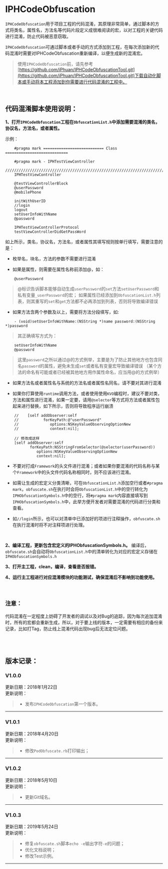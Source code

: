 IPHCodeObfuscation
=============================================================
`IPHCodeObfuscation`用于项目工程的代码混淆，其原理非常简单，通过脚本的方式将类名，属性名，方法名等代码片段定义成很难阅读的宏，以对工程的关键代码进行混淆，防止代码被恶意窃取。

`IPHCodeObfuscation`可通过脚本或者手动的方式添加到工程，在每次添加新的代码混淆时需要对IPHCodeObfuscation重新编译，以便生成新的混淆宏。

>使用`IPHCodeObfuscation`前，请先参考[https://github.com/iPhuan/IPHCodeObfuscationTool.git](https://github.com/iPhuan/IPHCodeObfuscationTool.git)下载自动化脚本或手动将本工程添加到你需要进行代码混淆的工程中。

<br />

代码混淆脚本使用说明：
-------------------------------------------------------------


**1、打开`IPHCodeObfuscation`工程在`ObfuscationList.h`中添加需要混淆的类名，协议名，方法名，或者属性。**

示例：


```objc
    #pragma mark =========================== Class ============================

    #pragma mark - IPHTestViewController
    ///////////////////////////////////////////////////////////////////////////
    IPHTestViewController

    @testViewControllerBlock
    @userPassword
    @mobilePhone

    initWithUserID
    //login
    logout
    setUserInfoWithName
    @password

    IPHTestViewControllerProtocol
    testViewControllerDidGetPassWord
```


如上所示，类名，协议名，方法名，或者属性其填写规则按单行填写，需要注意的是：
* 枚举名，块名，方法的参数不需要进行混淆

* 如果是属性，则需要在属性名称前添加@，如：


```objc
    @userPassword
```

> @标识告诉脚本能够自动生成`userPassword`的`set`方法`setUserPassword`和私有变量`_userPassword`的宏；
> 如果属性已经添加到`ObfuscationList.h`列表，则其重写的`set`和`get`方法都不必再添加到列表，否则将导致编译错误

* 如果方法含两个参数及以上，需要将方法分段填写，如:

```objc
    - (void)setUserInfoWithName:(NSString *)name password:(NSString *)password
```


> 其正确填写方式为：

```objc
    setUserInfoWithName
    @password
```
> 这里`password`之所以通过@的方式例举，主要是为了防止其他地方也包含同名`password`的属性，避免未生成`set`或者私有变量宏导致编译错误
（某个方法的命名有可能或者已经被其他地方用作属性命名，应当用@的方式例举）


* 如果方法名或者属性名与系统的方法名或者属性名同名，请不要对其进行混淆

*  如果你打算使用`runtime`调用方法，或者使用使用`KVO`编程时，建议不要对类，方法和属性进行混淆，如果一定要，请用`@selector`等方式将方法或者属性包起来进行替换，如下所示，否则将导致程序运行崩溃

```objc
    //    [self addObserver:self
    //           forKeyPath:@"userPassword"
    //              options:NSKeyValueObservingOptionNew
    //              context:nil];
    
    // 修改成这样
    [self addObserver:self
           forKeyPath:NSStringFromSelector(@selector(userPassword))
              options:NSKeyValueObservingOptionNew
              context:nil];
```



*  不要对打成`Framework`的头文件进行混淆；或者如果你要混淆的代码名称与某个`Framework`中的头文件代码名称相同时，则不应该进行混淆。

*  如需让生成的宏定义分类清晰，可在`ObfuscationList.h`添加空行或者`#pragma mark`，`obfuscate.sh`在执行时会将`ObfuscationList.h`中的空行转化为`IPHObfuscationSymbols.h`中的空行，将`#pragma mark`内容直接填写到`IPHObfuscationSymbols.h`中，此举方便开发者对需要混淆的代码进行分类和查看。       

*  如`//login`所示，也可以对清单中已添加好的项进行注释操作，`obfuscate.sh`在执行混淆时将不对注释项进行处理。

<br />


**2、编译工程，更新包含宏定义的IPHObfuscationSymbols.h。**
编译后，`obfuscate.sh`会自动将`ObfuscationList.h`中的清单转化为对应的宏定义存储在`IPHObfuscationSymbols.h`

**3、打开主工程，clean，编译，查看是否报错。**

**4、运行主工程进行对应混淆模块的功能测试，确保混淆后不影响到功能使用。**

<br />

**`注意：`**
-------------------------------------------------------------
代码混淆在一定程度上妨碍了开发者的调试以及对Bug的追踪，因为每次追加混淆时，所有的宏都会重新生成，所以，对于要上线的版本，一定需要有相应的备份来记录，比如打Tag，防止线上混淆代码出现bug后无法定位问题。

<br />
<br />


版本记录：
-------------------------------------------------------------
### V1.0.0
更新日期：2018年1月22日  
更新说明：  
> * 发布`IPHCodeObfuscation`第一个版本。  

-------------------------------------------------------------    


### V1.0.1
更新日期：2018年4月20日  
更新说明：  
> * 修改`PodObfuscate.rb`打印输出；


-------------------------------------------------------------      


### V1.0.2
更新日期：2018年5月10日  
更新说明：  
> * 更新Git域名。  

-------------------------------------------------------------    


### V1.0.3
更新日期：2019年5月24日  
更新说明：  
> * 修复`obfuscate.sh`脚本`echo -e`输出字符`-e`的问题；
> * 优化文档说明；
> * 修改Test示例。

-------------------------------------------------------------    

